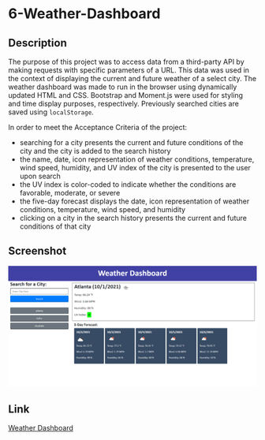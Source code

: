 # 6-Weather-Dashboard

## Description

The purpose of this project was to access data from a third-party API by making requests with specific parameters of a URL. This data was used in the context of displaying the current and future weather of a select city. The weather dashboard was made to run in the browser using dynamically updated HTML and CSS. Bootstrap and Moment.js were used for styling and time display purposes, respectively. Previously searched cities are saved using `localStorage`.

In order to meet the Acceptance Criteria of the project:
* searching for a city presents the current and future conditions of the city and the city is added to the search history
* the name, date, icon representation of weather conditions, temperature, wind speed, humidity, and UV index of the city is presented to the user upon search
* the UV index is color-coded to indicate whether the conditions are favorable, moderate, or severe
* the five-day forecast displays the date, icon representation of weather conditions, temperature, wind speed, and humidity
* clicking on a city in the search history presents the current and future conditions of that city

## Screenshot

![Weather Dashboard](/assets/images/dashboard.png)

## Link

[Weather Dashboard](https://github.com/abrahamin/6-Weather-Dashboard)
